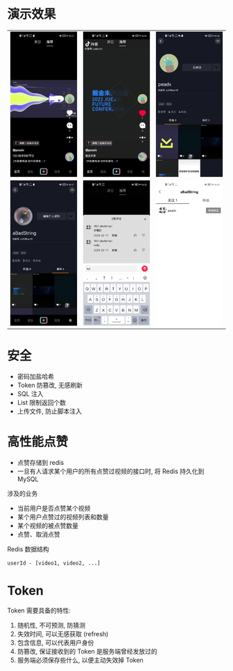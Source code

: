 # 演示效果

<table>
  <tr>
    <td><img src="resource/image/1.jpg" width="300px" /></td>
    <td><img src="resource/image/2.jpg" width="300px" /></td>
    <td><img src="resource/image/3.jpg" width="300px" /></td>
  </tr>
  <tr>
    <td><img src="resource/image/4.jpg" width="300px" /></td>
    <td><img src="resource/image/5.jpg" width="300px" /></td>
    <td><img src="resource/image/6.jpg" width="300px" /></td>
  </tr>
</table>


# 安全

- 密码加盐哈希
- Token 防篡改, 无感刷新
- SQL 注入
- List 限制返回个数
- 上传文件, 防止脚本注入

# 高性能点赞

- 点赞存储到 redis
- 一旦有人请求某个用户的所有点赞过视频的接口时, 将 Redis 持久化到 MySQL

涉及的业务
- 当前用户是否点赞某个视频
- 某个用户点赞过的视频列表和数量
- 某个视频的被点赞数量
- 点赞、取消点赞

Redis 数据结构
```
userId - [video1, video2, ...]
```

# Token

Token 需要具备的特性:  
1. 随机性, 不可预测, 防猜测
2. 失效时间, 可以无感获取 (refresh)
3. 包含信息, 可以代表用户身份
4. 防篡改, 保证接收到的 Token 是服务端曾经发放过的
5. 服务端必须保存些什么, 以便主动失效掉 Token
